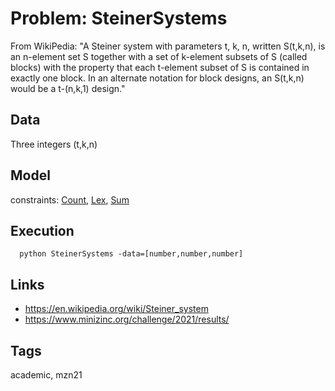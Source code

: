 # Problem: SteinerSystems

From WikiPedia: "A Steiner system with parameters t, k, n, written S(t,k,n), is an n-element set S
together with a set of k-element subsets of S (called blocks) with the property
that each t-element subset of S is contained in exactly one block.
In an alternate notation for block designs, an S(t,k,n) would be a t-(n,k,1) design."

## Data
  Three integers (t,k,n)

## Model
  constraints: [Count](https://pycsp.org/documentation/constraints/Count), [Lex](https://pycsp.org/documentation/constraints/Lex), [Sum](https://pycsp.org/documentation/constraints/Sum)

## Execution
```
  python SteinerSystems -data=[number,number,number]
```

## Links
  - https://en.wikipedia.org/wiki/Steiner_system
  - https://www.minizinc.org/challenge/2021/results/

## Tags
  academic, mzn21
